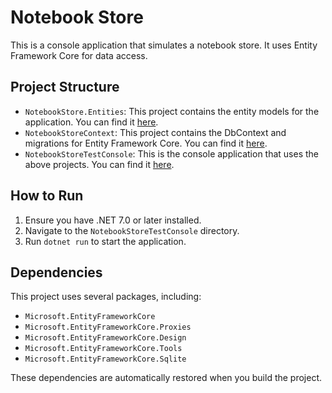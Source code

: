 # Notebook Store

This is a console application that simulates a notebook store. It uses Entity Framework Core for data access.

## Project Structure

-   `NotebookStore.Entities`: This project contains the entity models for the application. You can find it [here](../NotebookStore.Entities/NotebookStore.Entities.csproj).
-   `NotebookStoreContext`: This project contains the DbContext and migrations for Entity Framework Core. You can find it [here](../NotebookStoreContext/NotebookStoreContext.csproj).
-   `NotebookStoreTestConsole`: This is the console application that uses the above projects. You can find it [here](./NotebookStoreTestConsole.csproj).

## How to Run

1. Ensure you have .NET 7.0 or later installed.
2. Navigate to the `NotebookStoreTestConsole` directory.
3. Run `dotnet run` to start the application.

## Dependencies

This project uses several packages, including:

-   `Microsoft.EntityFrameworkCore`
-   `Microsoft.EntityFrameworkCore.Proxies`
-   `Microsoft.EntityFrameworkCore.Design`
-   `Microsoft.EntityFrameworkCore.Tools`
-   `Microsoft.EntityFrameworkCore.Sqlite`

These dependencies are automatically restored when you build the project.
